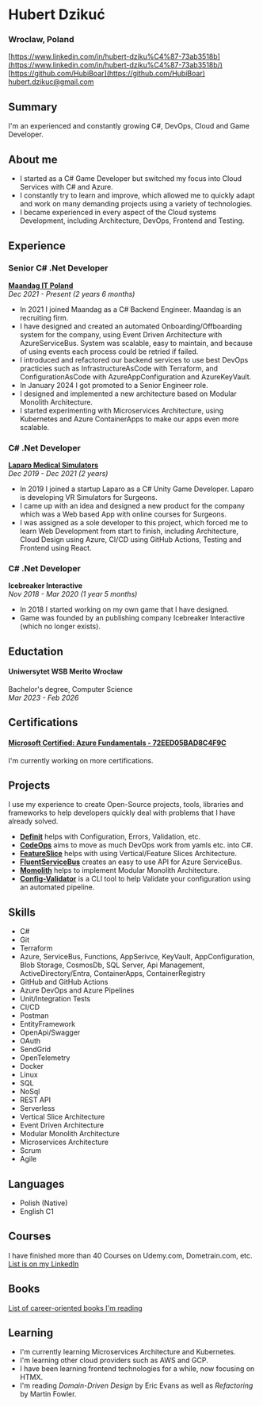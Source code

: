 # Hubert Dzikuć
### Wroclaw, Poland

[https://www.linkedin.com/in/hubert-dziku%C4%87-73ab3518b](https://www.linkedin.com/in/hubert-dziku%C4%87-73ab3518b/)
<br>[https://github.com/HubiBoar](https://github.com/HubiBoar)
<br>[hubert.dzikuc@gmail.com](mailto:hubert.dzikuc@gmail.com)

## Summary  
I'm an experienced and constantly growing C#, DevOps, Cloud and Game Developer.

## About me
- I started as a C# Game Developer but switched my focus into Cloud Services with C# and Azure.
- I constantly try to learn and improve, which allowed me to quickly adapt and work on many demanding projects using a variety of technologies.
- I became experienced in every aspect of the Cloud systems Development, including Architecture, DevOps, Frontend and Testing.

## Experience
### Senior C# .Net Developer
**[Maandag IT Poland](https://www.linkedin.com/company/maandag-poland/)**
<br>*Dec 2021 - Present (2 years 6 months)*
- In 2021 I joined Maandag as a C# Backend Engineer. Maandag is an recruiting firm.
- I have designed and created an automated Onboarding/Offboarding system for the company, using Event Driven Architecture with AzureServiceBus. System was scalable, easy to maintain, and because of using events each process could be retried if failed.
- I introduced and refactored our backend services to use best DevOps practicies such as InfrastructureAsCode with Terraform, and ConfigurationAsCode with AzureAppConfiguration and AzureKeyVault.
- In January 2024 I got promoted to a Senior Engineer role.
- I designed and implemented a new architecture based on Modular Monolith Architecture.
- I started experimenting with Microservices Architecture, using Kubernetes and Azure ContainerApps to make our apps even more scalable.

### C# .Net Developer
**[Laparo Medical Simulators](https://www.linkedin.com/company/laparo-simulators/)**
<br>*Dec 2019 - Dec 2021 (2 years)*
- In 2019 I joined a startup Laparo as a C# Unity Game Developer. Laparo is developing VR Simulators for Surgeons.
- I came up with an idea and designed a new product for the company which was a Web based App with online courses for Surgeons.
- I was assigned as a sole developer to this project, which forced me to learn Web Development from start to finish, including Architecture, Cloud Design using Azure, CI/CD using GitHub Actions, Testing and Frontend using React.

### C# .Net Developer
**Icebreaker Interactive**
<br>*Nov 2018 - Mar 2020 (1 year 5 months)*
- In 2018 I started working on my own game that I have designed.
- Game was founded by an publishing company Icebreaker Interactive (which no longer exists).

## Eductation
#### Uniwersytet WSB Merito Wrocław
Bachelor's degree, Computer Science
<br>*Mar 2023 - Feb 2026*

## Certifications
#### [Microsoft Certified: Azure Fundamentals - 72EED05BAD8C4F9C](https://learn.microsoft.com/en-us/users/hubertdziku-4066/credentials/72eed05bad8c4f9c?ref=https%3A%2F%2Fwww.linkedin.com%2F)
I'm currently working on more certifications.

## Projects
I use my experience to create Open-Source projects, tools, libraries and frameworks to help developers quickly deal with problems that I have already solved.
- [**Definit**](https://github.com/HubiBoar/Definit) helps with Configuration, Errors, Validation, etc.
- [**CodeOps**](https://github.com/HubiBoar/CodeOps) aims to move as much DevOps work from yamls etc. into C#.
- [**FeatureSlice**](https://github.com/HubiBoar/FeatureSlice) helps with using Vertical/Feature Slices Architecture.
- [**FluentServiceBus**](https://github.com/HubiBoar/FluentServiceBus) creates an easy to use API for Azure ServiceBus.
- [**Momolith**](https://github.com/HubiBoar/Momolith) helps to implement Modular Monolith Architecture.
- [**Config-Validator**](https://github.com/HubiBoar/config-validator) is a CLI tool to help Validate your configuration using an automated pipeline.

## Skills
- C#
- Git
- Terraform
- Azure, ServiceBus, Functions, AppSerivce, KeyVault, AppConfiguration, Blob Storage, CosmosDb, SQL Server, Api Management, ActiveDirectory/Entra, ContainerApps, ContainerRegistry
- GitHub and GitHub Actions
- Azure DevOps and Azure Pipelines
- Unit/Integration Tests
- CI/CD
- Postman
- EntityFramework
- OpenApi/Swagger
- OAuth
- SendGrid
- OpenTelemetry
- Docker
- Linux
- SQL
- NoSql
- REST API
- Serverless
- Vertical Slice Architecture
- Event Driven Architecture
- Modular Monolith Architecture
- Microservices Architecture
- Scrum
- Agile

## Languages
- Polish (Native)
- English C1

## Courses
I have finished more than 40 Courses on Udemy.com, Dometrain.com, etc. [List is on my LinkedIn](https://www.linkedin.com/in/hubert-dziku%C4%87-73ab3518b/details/courses/)

## Books
[List of career-oriented books I'm reading](https://github.com/HubiBoar/HubiBoar/blob/main/Books.md)

## Learning
- I'm currently learning Microservices Architecture and Kubernetes.
- I'm learning other cloud providers such as AWS and GCP.
- I have been learning frontend technologies for a while, now focusing on HTMX.
- I'm reading *Domain-Driven Design* by Eric Evans as well as *Refactoring* by Martin Fowler.
